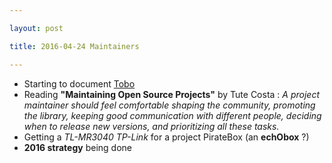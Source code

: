 ```yaml
---

layout: post

title: 2016-04-24 Maintainers

---
```



-   Starting to document [Tobo](/retired/tobo/Readme.md)
-   Reading **"Maintaining Open Source Projects"** by Tute Costa : *A
    project maintainer should feel comfortable shaping the community,
    promoting the library, keeping good communication with different
    people, deciding when to release new versions, and prioritizing all
    these tasks.*
-   Getting a *TL-MR3040 TP-Link* for a project PirateBox (an
    **echObox** ?)
-   **2016 strategy** being done


